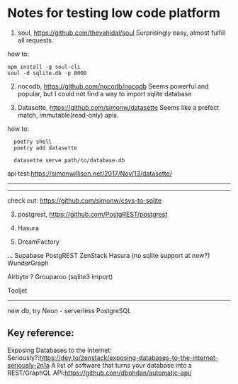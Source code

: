 # Notes for testing low code platform

1. soul, https://github.com/thevahidal/soul
   Surprisingly easy, almost fulfill all requests.

how to:

```
npm install -g soul-cli
soul -d sqlite.db -p 8000
```

2. nocodb, https://github.com/nocodb/nocodb
   Seems powerful and popular, but I could not find a way to import sqlite database

3. Datasette, https://github.com/simonw/datasette
   Seems like a prefect match, immutable(read-only) apis.

how to:

```
  poetry shell
  poetry add datasette

  datasette serve path/to/database.db
```

api test:https://simonwillison.net/2017/Nov/13/datasette/

---

---

check out: https://github.com/simonw/csvs-to-sqlite

3. postgrest, https://github.com/PostgREST/postgrest

4. Hasura

5. DreamFactory

...
Supabase
PostgREST
ZenStack
Hasura (no sqlite support at now?)
WunderGraph

Airbyte ? Grouparoo (sqlite3 import)

Tooljet

---

new db,
try Neon - serverless PostgreSQL

## Key reference:

Exposing Databases to the Internet: Seriously?:https://dev.to/zenstack/exposing-databases-to-the-internet-seriously-2n1a
A list of software that turns your database into a REST/GraphQL API:https://github.com/dbohdan/automatic-api/
